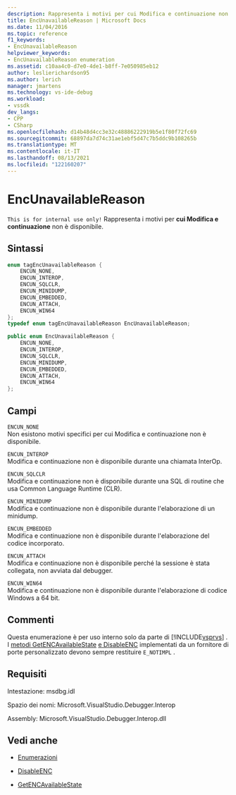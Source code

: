 ```yaml
---
description: Rappresenta i motivi per cui Modifica e continuazione non è disponibile.
title: EncUnavailableReason | Microsoft Docs
ms.date: 11/04/2016
ms.topic: reference
f1_keywords:
- EncUnavailableReason
helpviewer_keywords:
- EncUnavailableReason enumeration
ms.assetid: c10aa4c0-d7e0-4de1-b8ff-7e050985eb12
author: leslierichardson95
ms.author: lerich
manager: jmartens
ms.technology: vs-ide-debug
ms.workload:
- vssdk
dev_langs:
- CPP
- CSharp
ms.openlocfilehash: d14b48d4cc3e32c48886222919b5e1f80f72fc69
ms.sourcegitcommit: 68897da7d74c31ae1ebf5d47c7b5ddc9b108265b
ms.translationtype: MT
ms.contentlocale: it-IT
ms.lasthandoff: 08/13/2021
ms.locfileid: "122160207"
---
```

# <a name="encunavailablereason"></a>EncUnavailableReason
`This is for internal use only!` Rappresenta i motivi per **cui Modifica e continuazione** non è disponibile.

## <a name="syntax"></a>Sintassi

```cpp
enum tagEncUnavailableReason {
    ENCUN_NONE,
    ENCUN_INTEROP,
    ENCUN_SQLCLR,
    ENCUN_MINIDUMP,
    ENCUN_EMBEDDED,
    ENCUN_ATTACH,
    ENCUN_WIN64
};
typedef enum tagEncUnavailableReason EncUnavailableReason;
```

```csharp
public enum EncUnavailableReason {
    ENCUN_NONE,
    ENCUN_INTEROP,
    ENCUN_SQLCLR,
    ENCUN_MINIDUMP,
    ENCUN_EMBEDDED,
    ENCUN_ATTACH,
    ENCUN_WIN64
};
```

## <a name="fields"></a>Campi
`ENCUN_NONE`\
Non esistono motivi specifici per cui Modifica e continuazione non è disponibile.

`ENCUN_INTEROP`\
Modifica e continuazione non è disponibile durante una chiamata InterOp.

`ENCUN_SQLCLR`\
Modifica e continuazione non è disponibile durante una SQL di routine che usa Common Language Runtime (CLR).

`ENCUN_MINIDUMP`\
Modifica e continuazione non è disponibile durante l'elaborazione di un minidump.

`ENCUN_EMBEDDED`\
Modifica e continuazione non è disponibile durante l'elaborazione del codice incorporato.

`ENCUN_ATTACH`\
Modifica e continuazione non è disponibile perché la sessione è stata collegata, non avviata dal debugger.

`ENCUN_WIN64`\
Modifica e continuazione non è disponibile durante l'elaborazione di codice Windows a 64 bit.

## <a name="remarks"></a>Commenti
Questa enumerazione è per uso interno solo da parte di [!INCLUDE[vsprvs](../../../code-quality/includes/vsprvs_md.md)] . I [metodi GetENCAvailableState](../../../extensibility/debugger/reference/idebugprocess3-getencavailablestate.md) [e DisableENC](../../../extensibility/debugger/reference/idebugprocess3-disableenc.md) implementati da un fornitore di porte personalizzato devono sempre restituire `E_NOTIMPL` .

## <a name="requirements"></a>Requisiti
Intestazione: msdbg.idl

Spazio dei nomi: Microsoft.VisualStudio.Debugger.Interop

Assembly: Microsoft.VisualStudio.Debugger.Interop.dll

## <a name="see-also"></a>Vedi anche
- [Enumerazioni](../../../extensibility/debugger/reference/enumerations-visual-studio-debugging.md)

- [DisableENC](../../../extensibility/debugger/reference/idebugprocess3-disableenc.md)

- [GetENCAvailableState](../../../extensibility/debugger/reference/idebugprocess3-getencavailablestate.md)
